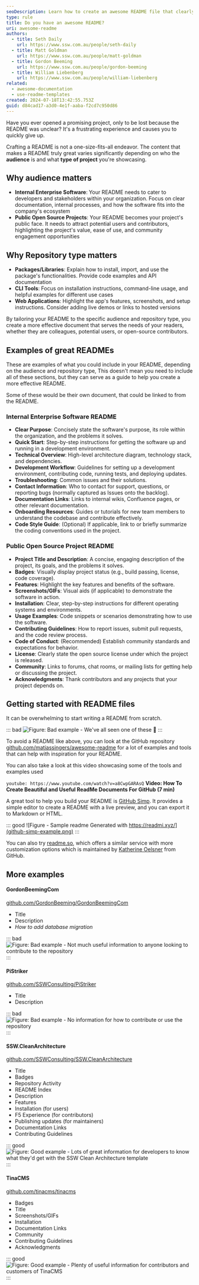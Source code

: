 ```yaml
---
seoDescription: Learn how to create an awesome README file that clearly communicates your project's purpose, setup instructions, and usage guidelines.
type: rule
title: Do you have an awesome README?
uri: awesome-readme
authors:
  - title: Seth Daily
    url: https://www.ssw.com.au/people/seth-daily
  - title: Matt Goldman
    url: https://www.ssw.com.au/people/matt-goldman
  - title: Gordon Beeming
    url: https://www.ssw.com.au/people/gordon-beeming
  - title: William Liebenberg
    url: https://www.ssw.com.au/people/william-liebenberg
related:
  - awesome-documentation
  - use-readme-templates
created: 2024-07-18T13:42:55.753Z
guid: d84cad17-a3d0-4e1f-aaba-f2cd7c950d86
---
```


Have you ever opened a promising project, only to be lost because the README was unclear? It's a frustrating experience and causes you to quickly give up.

Crafting a README is not a one-size-fits-all endeavor. The content that makes a README truly great varies significantly depending on who the **audience** is and what **type of project** you're showcasing.

<!--endintro-->

## Why audience matters

- **Internal Enterprise Software**: Your README needs to cater to developers and stakeholders within your organization. Focus on clear documentation, internal processes, and how the software fits into the company's ecosystem
- **Public Open Source Projects**: Your README becomes your project's public face. It needs to attract potential users and contributors, highlighting the project's value, ease of use, and community engagement opportunities

## Why Repository type matters

- **Packages/Libraries**: Explain how to install, import, and use the package's functionalities. Provide code examples and API documentation
- **CLI Tools**: Focus on installation instructions, command-line usage, and helpful examples for different use cases
- **Web Applications**: Highlight the app's features, screenshots, and setup instructions. Consider adding live demos or links to hosted versions

By tailoring your README to the specific audience and repository type, you create a more effective document that serves the needs of your readers, whether they are colleagues, potential users, or open-source contributors.

## Examples of great READMEs

These are examples of what you could include in your README, depending on the audience and repository type, This doesn't mean you need to include all of these sections, but they can serve as a guide to help you create a more effective README.

Some of these would be their own document, that could be linked to from the README.

### Internal Enterprise Software README

- **Clear Purpose**: Concisely state the software's purpose, its role within the organization, and the problems it solves.
- **Quick Start**: Step-by-step instructions for getting the software up and running in a development environment.
- **Technical Overview**: High-level architecture diagram, technology stack, and dependencies.
- **Development Workflow**: Guidelines for setting up a development environment, contributing code, running tests, and deploying updates.
- **Troubleshooting**: Common issues and their solutions.
- **Contact Information**: Who to contact for support, questions, or reporting bugs (normally captured as Issues onto the backlog).
- **Documentation Links**: Links to internal wikis, Confluence pages, or other relevant documentation.
- **Onboarding Resources**: Guides or tutorials for new team members to understand the codebase and contribute effectively.
- **Code Style Guide**: (Optional) If applicable, link to or briefly summarize the coding conventions used in the project.

### Public Open Source Project README

- **Project Title and Description**: A concise, engaging description of the project, its goals, and the problems it solves.
- **Badges**: Visually display project status (e.g., build passing, license, code coverage).
- **Features**: Highlight the key features and benefits of the software.
- **Screenshots/GIFs**: Visual aids (if applicable) to demonstrate the software in action.
- **Installation**: Clear, step-by-step instructions for different operating systems and environments.
- **Usage Examples**: Code snippets or scenarios demonstrating how to use the software.
- **Contributing Guidelines**: How to report issues, submit pull requests, and the code review process.
- **Code of Conduct**: (Recommended) Establish community standards and expectations for behavior.
- **License**: Clearly state the open source license under which the project is released.
- **Community**: Links to forums, chat rooms, or mailing lists for getting help or discussing the project.
- **Acknowledgments**: Thank contributors and any projects that your project depends on.

## Getting started with README files

It can be overwhelming to start writing a README from scratch.

::: bad
![Figure: Bad example - We've all seen one of these 🤮](readme-bad.jpg)
:::

To avoid a README like above, you can look at the GitHub repository [github.com/matiassingers/awesome-readme](https://github.com/matiassingers/awesome-readme) for a lot of examples and tools that can help with inspiration for your README.

You can also take a look at this video showcasing some of the tools and examples used

`youtube: https://www.youtube.com/watch?v=a8CwpGARAsQ`
**Video: How To Create Beautiful and Useful ReadMe Documents For GitHub (7 min)**

A great tool to help you build your README is [GitHub Simp](https://readmi.xyz/). It provides a simple editor to create a README with a live preview, and you can export it to Markdown or HTML.

::: good
![Figure - Sample readme Generated with https://readmi.xyz/](github-simp-example.png)
:::

You can also try [readme.so](https://readme.so/), which offers a similar service with more customization options which is maintained by [Katherine Oelsner](https://github.com/octokatherine) from GitHub.

## More examples

#### GordonBeemingCom

[github.com/GordonBeeming/GordonBeemingCom](https://github.com/GordonBeeming/GordonBeemingCom)

- Title
- Description
- _How to add database migration_

::: bad
![Figure: Bad example - Not much useful information to anyone looking to contribute to the repository](bad-example-gordonbeemingcom.jpg)
:::


#### PiStriker

[github.com/SSWConsulting/PiStriker](https://github.com/SSWConsulting/PiStriker)

- Title
- Description


::: bad
![Figure: Bad example - No information for how to contribute or use the repository](bad-example-pistriker.jpg)
:::


#### SSW.CleanArchitecture

[github.com/SSWConsulting/SSW.CleanArchitecture](https://github.com/SSWConsulting/SSW.CleanArchitecture)

- Title
- Badges
- Repository Activity
- README Index
- Description
- Features
- Installation (for users)
- F5 Experience (for contributors)
- Publishing updates (for maintainers)
- Documentation Links
- Contributing Guidelines


::: good
![Figure: Good example - Lots of great information for developers to know what they'd get with the SSW Clean Architecture template](good-example-sswcleanarchitecture.jpg)
:::


#### TinaCMS

[github.com/tinacms/tinacms](https://github.com/tinacms/tinacms)

- Badges
- Title
- Screenshots/GIFs
- Installation
- Documentation Links
- Community
- Contributing Guidelines
- Acknowledgments

::: good
![Figure: Good example - Plenty of useful information for contributors and customers of TinaCMS](good-example-tinacms.jpg)
:::

